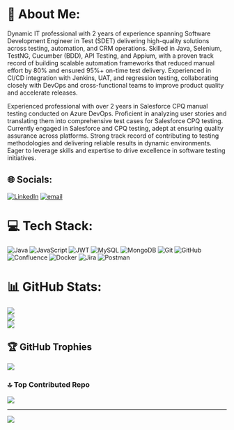 # 💫 About Me:
Dynamic IT professional with 2 years of experience spanning Software Development Engineer in Test (SDET) delivering high-quality solutions across testing, automation, and CRM operations. Skilled in Java, Selenium, TestNG, Cucumber (BDD), API Testing, and Appium, with a proven track record of building scalable automation frameworks that reduced manual effort by 80% and ensured 95%+ on-time test delivery. Experienced in CI/CD integration with Jenkins, UAT, and regression testing, collaborating closely with DevOps and cross-functional teams to improve product quality and accelerate releases.

Experienced professional with over 2 years in Salesforce CPQ manual testing conducted on Azure DevOps. Proficient in analyzing user stories and translating them into comprehensive test cases for Salesforce CPQ testing. Currently engaged in Salesforce and CPQ testing, adept at ensuring quality assurance across platforms. Strong track record of contributing to testing methodologies and delivering reliable results in dynamic environments. Eager to leverage skills and expertise to drive excellence in software testing initiatives.


## 🌐 Socials:
[![LinkedIn](https://img.shields.io/badge/LinkedIn-%230077B5.svg?logo=linkedin&logoColor=white)](https://linkedin.com/in/https://linkedIn.com/in/milindkrishna) [![email](https://img.shields.io/badge/Email-D14836?logo=gmail&logoColor=white)](mailto:milindkrishna1998@gmail.com) 

# 💻 Tech Stack:
![Java](https://img.shields.io/badge/java-%23ED8B00.svg?style=for-the-badge&logo=openjdk&logoColor=white) ![JavaScript](https://img.shields.io/badge/javascript-%23323330.svg?style=for-the-badge&logo=javascript&logoColor=%23F7DF1E) ![JWT](https://img.shields.io/badge/JWT-black?style=for-the-badge&logo=JSON%20web%20tokens) ![MySQL](https://img.shields.io/badge/mysql-4479A1.svg?style=for-the-badge&logo=mysql&logoColor=white) ![MongoDB](https://img.shields.io/badge/MongoDB-%234ea94b.svg?style=for-the-badge&logo=mongodb&logoColor=white) ![Git](https://img.shields.io/badge/git-%23F05033.svg?style=for-the-badge&logo=git&logoColor=white) ![GitHub](https://img.shields.io/badge/github-%23121011.svg?style=for-the-badge&logo=github&logoColor=white) ![Confluence](https://img.shields.io/badge/confluence-%23172BF4.svg?style=for-the-badge&logo=confluence&logoColor=white) ![Docker](https://img.shields.io/badge/docker-%230db7ed.svg?style=for-the-badge&logo=docker&logoColor=white) ![Jira](https://img.shields.io/badge/jira-%230A0FFF.svg?style=for-the-badge&logo=jira&logoColor=white) ![Postman](https://img.shields.io/badge/Postman-FF6C37?style=for-the-badge&logo=postman&logoColor=white)
# 📊 GitHub Stats:
![](https://github-readme-stats.vercel.app/api?username=milindkrishna&theme=dark&hide_border=false&include_all_commits=false&count_private=false)<br/>
![](https://nirzak-streak-stats.vercel.app/?user=milindkrishna&theme=dark&hide_border=false)<br/>
![](https://github-readme-stats.vercel.app/api/top-langs/?username=milindkrishna&theme=dark&hide_border=false&include_all_commits=false&count_private=false&layout=compact)

## 🏆 GitHub Trophies
![](https://github-profile-trophy.vercel.app/?username=milindkrishna&theme=radical&no-frame=false&no-bg=false&margin-w=4)

### 🔝 Top Contributed Repo
![](https://github-contributor-stats.vercel.app/api?username=milindkrishna&limit=5&theme=dark&combine_all_yearly_contributions=true)

---
[![](https://visitcount.itsvg.in/api?id=milindkrishna&icon=0&color=0)](https://visitcount.itsvg.in)

<!-- Proudly created with GPRM ( https://gprm.itsvg.in ) -->

